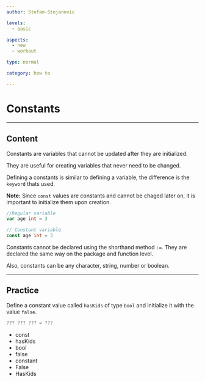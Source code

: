 ```yaml
---
author: Stefan-Stojanovic

levels:
  - basic

aspects:
  - new
  - workout

type: normal

category: how to

---
```


# Constants

---
## Content

Constants are variables that cannot be updated after they are initialized.

They are useful for creating variables that never need to be changed.

Defining a constants is similar to defining a variable, the difference is the `keyword` thats used.

**Note:** Since `const` values are constants and cannot be chaged later on, it is important to initialize them upon creation.

```go
//Regular variable
var age int = 3

// Constant variable
const age int = 3
```

Constants cannot be declared using the shorthand method `:=`. They are declared the same way on the package and function level.

Also, constants can be any character, string, number or boolean.

---
## Practice

Define a constant value called `hasKids` of type `bool` and initialize it with the value `false`.

```go
??? ??? ??? = ???
```

* const
* hasKids
* bool
* false
* constant
* False
* HasKids
